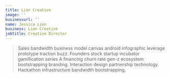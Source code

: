 ```yaml
---
title: Lion Creative
image: ''
businessurl: ''
name: Jessica Lion
business: Lion Creative
jobtitle: Creative Director
---
```


> Sales bandwidth business model canvas android infographic leverage prototype traction buzz. Founders stock startup incubator gamification series A financing churn rate gen-z ecosystem bootstrapping branding. Interaction design partnership technology. Hackathon infrastructure bandwidth bootstrapping.
